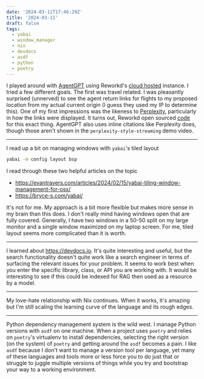 ```yaml
---
date: '2024-03-11T17:46:29Z'
title: '2024-03-11'
draft: false
tags:
  - yabai
  - window_manager
  - nix
  - devdocs
  - asdf
  - python
  - poetry
---
```


I played around with [AgentGPT](https://github.com/reworkd/AgentGPT) using Reworkd's [cloud hosted](https://agentgpt.reworkd.ai/) instance.
I tried a few different goals.
The first was travel related.
I was pleasantly surprised (unnerved) to see the agent return links for flights to my proposed location from my actual current origin (I guess they used my IP to determine this).
One of my first impressions was the likeness to [Perplexity](https://www.perplexity.ai/), particularly in how the links were displayed.
It turns out, Reworkd open sourced [code](https://github.com/reworkd/perplexity-style-streaming) for this exact thing.
AgentGPT also uses inline citations like Perplexity does, though those aren't shown in the `perplexity-style-streaming` demo video.

---

I read up a bit on managing windows with `yabai`'s tiled layout

```sh
yabai -m config layout bsp
```

I read through these two helpful articles on the topic

- https://evantravers.com/articles/2024/02/15/yabai-tiling-window-management-for-osx/
- https://bryce-s.com/yabai/

It's not for me.
My approach is a bit more flexible but makes more sense in my brain than this does.
I don't really mind having windows open that are fully covered.
Generally, I have two windows in a 50-50 split on my large monitor and a single window maximized on my laptop screen.
For me, tiled layout seems more complicated than it is worth.

---

I learned about https://devdocs.io.
It's quite interesting and useful, but the search functionality doesn't quite work like a search engineer in terms of surfacing the relevant issues for your problem.
It seems to work best when you enter the specific library, class, or API you are working with.
It would be interesting to see if this could be indexed for RAG then used as a resource by a model.

---

My love-hate relationship with Nix continues.
When it works, it's amazing but I'm still scaling the learning curve of the language and its rough edges.

---

Python dependency management system is the wild west.
I manage Python versions with `asdf` on one machine.
When a project uses `poetry` and relies on `poetry`'s virtualenv to install dependencies, selecting the right version (on the system) of `poetry` and getting around the `asdf` becomes a pain.
I like `asdf` because I don't want to manage a version tool per language, yet many of these languages and tools more or less force you to do just that or struggle to juggle multiple versions of things while you try and bootstrap your way to a working environment.

